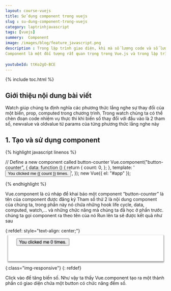 ```yaml
---
layout: course-vuejs
title: Sử dụng component trong vuejs
slug : su-dung-component-trong-vuejs
category: laptrinhjavascript
tags: [vuejs]
summery:  Component
image: /images/blog/feature_javascript.png
description : Trong lập trình giao diện, khi mà số lượng code và số lượng chức năng nhiều ta bắt buộc phải phân tách chúng ra thành nhưng thành phẩn nhỏ hơn đảm nhận từng chức năng nhỏ để gộp thành một giao diện, và định nghĩa tìm ra những điểm chung để tối ưu hóa những thành phần nhỏ đó có thể tái sử dụng trong nhưng giao diện khác nhau. Thì những thành phần đó chúng được gọi là Component. 
Component là một đối tượng rất quan trọng trong Vue.js và trong lập trình xây dựng giao diện người dùng.

youtubeId: ttKo2gO-BCE
---
```


{% include toc.html %}

## **Giới thiệu nội dung bài viết**

Watch giúp chúng ta định nghĩa các phương thức lắng nghe sự thay đổi của một biến, prop, computed trong chương trình. Trong watch chúng ta có thể chèn đoạn code nhiệm vụ thực thi khi biến số thay đổi với đầu vào là 2 tham số, newvalue và oldvalue từ params của từng phương thức lắng nghe này 



## **1. Tạo và sử dụng component**


{% highlight javascript  linenos %}

// Define a new component called button-counter 
Vue.component("button-counter", { 
 data: function () { 
 return { 
 count: 0, 
 }; 
 }, 
 template: 
 '<button v-on:click="count++">You clicked me {{ count }} times. </button>', 
}); 
new Vue({ el: "#app" }); 
<div id="#app"> 
 <button-counter></button-counter> 
</div> 


{% endhighlight %}

Vue.component là cú nháp để khai báo một component 
“button-counter” là tên của component được đăng ký 
Tham số thứ 2 là nội dung component của chúng ta, trong phần này nó chứa những hook life cycle, data, computed, watch,... và những chức năng mà chúng ta đã học ở phần trước. 
<button-counter></button-counter> chúng ta gọi component ra theo tên của nó Run lên ta sẽ được kết quả như sau



{:refdef: style="text-align: center;"}
![reactjs ](/images/post/vuejs/component.png){:class="img-responsive"}
{: refdef}

Click vào để tăng biến số. Như vậy ta thấy Vue.component tạo ra một thành phần có giao diện chứa một button có chức năng đếm số.



